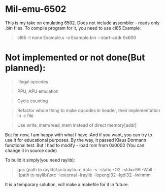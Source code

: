 # Mil-emu-6502
This is my take on emulating 6502. Does not include assembler - reads only .bin files.
To compile program for it, you need to use cl65
Example:
> cl65 -t none Example.s -o Example.bin --start-addr 0x600

# Not implemented or not done(But planned):

> Illegal opcodes

> PPU, APU emulation

> Cycle counting

> Refactor whole thing to make opcodes in header, their implementation in .c file

> Use write_mem/read_mem instead of direct memory[addr]

But for now, I am happy with what I have. And if you want, you can try to use it for educational purposes.
By the way, it passed Klaus Dormann functional test. But I had to modify - load rom from 0x0000 (You can change it in source code)

To build it simply(you need raylib):
> gcc (path to raylib)\src\raylib.rc.data -s -static -O2 -std=c99 -Wall -I(path to raylib)\src -Iexternal -lraylib -lopengl32 -lgdi32 -lwinmm

It is a temporary solution, will make a makefile for it in future.
